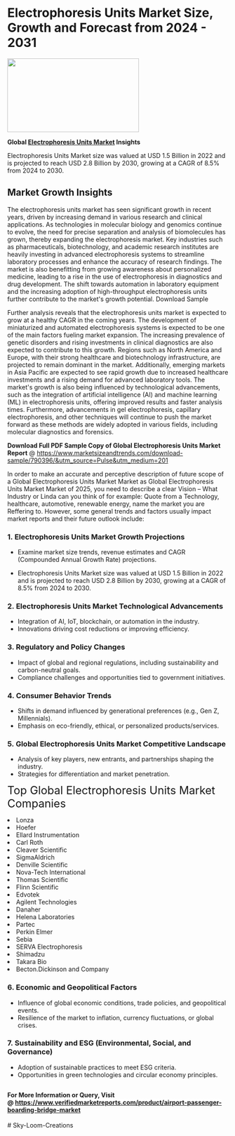<H1>Electrophoresis Units Market Size, Growth and Forecast from 2024 - 2031</H1><img class="aligncenter size-medium wp-image-584254" src="https://thirdeyenews.in/wp-content/uploads/2024/09/Global-Market-Research-300x168.jpeg" alt="" width="300" height="168" /><p><strong>Global&nbsp;<a href="https://www.marketsizeandtrends.com/download-sample/790396/&amp;utm_source=Pulse&amp;utm_medium=201">Electrophoresis Units Market</a> Insights</strong></p><p>Electrophoresis Units Market size was valued at USD 1.5 Billion in 2022 and is projected to reach USD 2.8 Billion by 2030, growing at a CAGR of 8.5% from 2024 to 2030.</p><p><h2>Market Growth Insights</h2> <p>The electrophoresis units market has seen significant growth in recent years, driven by increasing demand in various research and clinical applications. As technologies in molecular biology and genomics continue to evolve, the need for precise separation and analysis of biomolecules has grown, thereby expanding the electrophoresis market. Key industries such as pharmaceuticals, biotechnology, and academic research institutes are heavily investing in advanced electrophoresis systems to streamline laboratory processes and enhance the accuracy of research findings. The market is also benefitting from growing awareness about personalized medicine, leading to a rise in the use of electrophoresis in diagnostics and drug development. The shift towards automation in laboratory equipment and the increasing adoption of high-throughput electrophoresis units further contribute to the market's growth potential. Download Sample </p> <p>Further analysis reveals that the electrophoresis units market is expected to grow at a healthy CAGR in the coming years. The development of miniaturized and automated electrophoresis systems is expected to be one of the main factors fueling market expansion. The increasing prevalence of genetic disorders and rising investments in clinical diagnostics are also expected to contribute to this growth. Regions such as North America and Europe, with their strong healthcare and biotechnology infrastructure, are projected to remain dominant in the market. Additionally, emerging markets in Asia Pacific are expected to see rapid growth due to increased healthcare investments and a rising demand for advanced laboratory tools. The market's growth is also being influenced by technological advancements, such as the integration of artificial intelligence (AI) and machine learning (ML) in electrophoresis units, offering improved results and faster analysis times. Furthermore, advancements in gel electrophoresis, capillary electrophoresis, and other techniques will continue to push the market forward as these methods are widely adopted in various fields, including molecular diagnostics and forensics. </p><p><span class=""><strong>Download Full PDF Sample Copy of Global Electrophoresis Units Market Report</strong> @ <a href="https://www.marketsizeandtrends.com/download-sample/790396/&amp;utm_source=Pulse&amp;utm_medium=201" target="_blank">https://www.marketsizeandtrends.com/download-sample/790396/&amp;utm_source=Pulse&amp;utm_medium=201</a></span></p><p>In order to make an accurate and perceptive description of future scope of a Global&nbsp;Electrophoresis Units Market Market as Global&nbsp;Electrophoresis Units Market Market of 2025, you need to describe a clear Vision &ndash; What Industry or Linda can you think of for example: Quote from a Technology, healthcare, automotive, renewable energy, name the market you are Reffering to. However, some general trends and factors usually impact market reports and their future outlook include:</p><h3>1.&nbsp;<strong>Electrophoresis Units Market Growth Projections</strong></h3><ul><li>Examine market size trends, revenue estimates and CAGR (Compounded Annual Growth Rate) projections.</li><li><p>Electrophoresis Units Market size was valued at USD 1.5 Billion in 2022 and is projected to reach USD 2.8 Billion by 2030, growing at a CAGR of 8.5% from 2024 to 2030.</p></li></ul><h3>2.&nbsp;<strong>Electrophoresis Units Market Technological Advancements</strong></h3><ul><li>Integration of AI, IoT, blockchain, or automation in the industry.</li><li>Innovations driving cost reductions or improving efficiency.</li></ul><h3>3.&nbsp;<strong>Regulatory and Policy Changes</strong></h3><ul><li>Impact of global and regional regulations, including sustainability and carbon-neutral goals.</li><li>Compliance challenges and opportunities tied to government initiatives.</li></ul><h3>4.&nbsp;<strong>Consumer Behavior Trends</strong></h3><ul><li>Shifts in demand influenced by generational preferences (e.g., Gen Z, Millennials).</li><li>Emphasis on eco-friendly, ethical, or personalized products/services.</li></ul><h3>5.&nbsp;<strong>Global Electrophoresis Units Market Competitive Landscape</strong></h3><ul><li>Analysis of key players, new entrants, and partnerships shaping the industry.</li><li>Strategies for differentiation and market penetration.</li></ul><p data-pm-slice="1 1 []"><span style="color: inherit; font-family: inherit; font-size: 25px;">Top Global Electrophoresis Units Market Companies</span></p><div class="" data-test-id=""><p><li>Lonza</li><li> Hoefer</li><li> Ellard Instrumentation</li><li> Carl Roth</li><li> Cleaver Scientific</li><li> SigmaAldrich</li><li> Denville Scientific</li><li> Nova-Tech International</li><li> Thomas Scientific</li><li> Flinn Scientific</li><li> Edvotek</li><li> Agilent Technologies</li><li> Danaher</li><li> Helena Laboratories</li><li> Partec</li><li> Perkin Elmer</li><li> Sebia</li><li> SERVA Electrophoresis</li><li> Shimadzu</li><li> Takara Bio</li><li> Becton.Dickinson and Company</li></p></div><h3>6.&nbsp;<strong>Economic and Geopolitical Factors</strong></h3><ul><li>Influence of global economic conditions, trade policies, and geopolitical events.</li><li>Resilience of the market to inflation, currency fluctuations, or global crises.</li></ul><h3>7.&nbsp;<strong>Sustainability and ESG (Environmental, Social, and Governance)</strong></h3><ul><li>Adoption of sustainable practices to meet ESG criteria.</li><li>Opportunities in green technologies and circular economy principles.</li></ul><h2><strong style="font-size: 14px;">For More Information or Query, Visit @&nbsp;</strong><a style="background-color: #ffffff; font-size: 14px;" href="https://www.marketsizeandtrends.com/report/electrophoresis-units-market/" target="_blank">https://www.verifiedmarketreports.com/product/airport-passenger-boarding-bridge-market</a></h2># Sky-Loom-Creations
